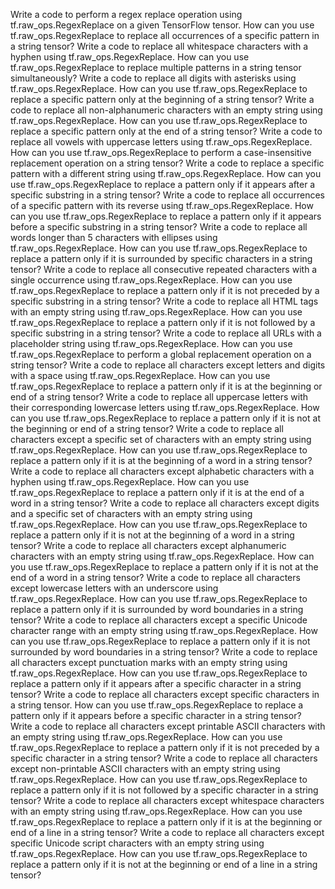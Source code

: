 Write a code to perform a regex replace operation using tf.raw_ops.RegexReplace on a given TensorFlow tensor.
How can you use tf.raw_ops.RegexReplace to replace all occurrences of a specific pattern in a string tensor?
Write a code to replace all whitespace characters with a hyphen using tf.raw_ops.RegexReplace.
How can you use tf.raw_ops.RegexReplace to replace multiple patterns in a string tensor simultaneously?
Write a code to replace all digits with asterisks using tf.raw_ops.RegexReplace.
How can you use tf.raw_ops.RegexReplace to replace a specific pattern only at the beginning of a string tensor?
Write a code to replace all non-alphanumeric characters with an empty string using tf.raw_ops.RegexReplace.
How can you use tf.raw_ops.RegexReplace to replace a specific pattern only at the end of a string tensor?
Write a code to replace all vowels with uppercase letters using tf.raw_ops.RegexReplace.
How can you use tf.raw_ops.RegexReplace to perform a case-insensitive replacement operation on a string tensor?
Write a code to replace a specific pattern with a different string using tf.raw_ops.RegexReplace.
How can you use tf.raw_ops.RegexReplace to replace a pattern only if it appears after a specific substring in a string tensor?
Write a code to replace all occurrences of a specific pattern with its reverse using tf.raw_ops.RegexReplace.
How can you use tf.raw_ops.RegexReplace to replace a pattern only if it appears before a specific substring in a string tensor?
Write a code to replace all words longer than 5 characters with ellipses using tf.raw_ops.RegexReplace.
How can you use tf.raw_ops.RegexReplace to replace a pattern only if it is surrounded by specific characters in a string tensor?
Write a code to replace all consecutive repeated characters with a single occurrence using tf.raw_ops.RegexReplace.
How can you use tf.raw_ops.RegexReplace to replace a pattern only if it is not preceded by a specific substring in a string tensor?
Write a code to replace all HTML tags with an empty string using tf.raw_ops.RegexReplace.
How can you use tf.raw_ops.RegexReplace to replace a pattern only if it is not followed by a specific substring in a string tensor?
Write a code to replace all URLs with a placeholder string using tf.raw_ops.RegexReplace.
How can you use tf.raw_ops.RegexReplace to perform a global replacement operation on a string tensor?
Write a code to replace all characters except letters and digits with a space using tf.raw_ops.RegexReplace.
How can you use tf.raw_ops.RegexReplace to replace a pattern only if it is at the beginning or end of a string tensor?
Write a code to replace all uppercase letters with their corresponding lowercase letters using tf.raw_ops.RegexReplace.
How can you use tf.raw_ops.RegexReplace to replace a pattern only if it is not at the beginning or end of a string tensor?
Write a code to replace all characters except a specific set of characters with an empty string using tf.raw_ops.RegexReplace.
How can you use tf.raw_ops.RegexReplace to replace a pattern only if it is at the beginning of a word in a string tensor?
Write a code to replace all characters except alphabetic characters with a hyphen using tf.raw_ops.RegexReplace.
How can you use tf.raw_ops.RegexReplace to replace a pattern only if it is at the end of a word in a string tensor?
Write a code to replace all characters except digits and a specific set of characters with an empty string using tf.raw_ops.RegexReplace.
How can you use tf.raw_ops.RegexReplace to replace a pattern only if it is not at the beginning of a word in a string tensor?
Write a code to replace all characters except alphanumeric characters with an empty string using tf.raw_ops.RegexReplace.
How can you use tf.raw_ops.RegexReplace to replace a pattern only if it is not at the end of a word in a string tensor?
Write a code to replace all characters except lowercase letters with an underscore using tf.raw_ops.RegexReplace.
How can you use tf.raw_ops.RegexReplace to replace a pattern only if it is surrounded by word boundaries in a string tensor?
Write a code to replace all characters except a specific Unicode character range with an empty string using tf.raw_ops.RegexReplace.
How can you use tf.raw_ops.RegexReplace to replace a pattern only if it is not surrounded by word boundaries in a string tensor?
Write a code to replace all characters except punctuation marks with an empty string using tf.raw_ops.RegexReplace.
How can you use tf.raw_ops.RegexReplace to replace a pattern only if it appears after a specific character in a string tensor?
Write a code to replace all characters except specific characters in a string tensor.
How can you use tf.raw_ops.RegexReplace to replace a pattern only if it appears before a specific character in a string tensor?
Write a code to replace all characters except printable ASCII characters with an empty string using tf.raw_ops.RegexReplace.
How can you use tf.raw_ops.RegexReplace to replace a pattern only if it is not preceded by a specific character in a string tensor?
Write a code to replace all characters except non-printable ASCII characters with an empty string using tf.raw_ops.RegexReplace.
How can you use tf.raw_ops.RegexReplace to replace a pattern only if it is not followed by a specific character in a string tensor?
Write a code to replace all characters except whitespace characters with an empty string using tf.raw_ops.RegexReplace.
How can you use tf.raw_ops.RegexReplace to replace a pattern only if it is at the beginning or end of a line in a string tensor?
Write a code to replace all characters except specific Unicode script characters with an empty string using tf.raw_ops.RegexReplace.
How can you use tf.raw_ops.RegexReplace to replace a pattern only if it is not at the beginning or end of a line in a string tensor?